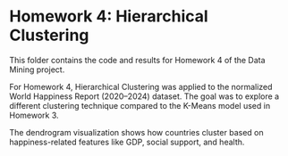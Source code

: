 # Homework 4: Hierarchical Clustering

This folder contains the code and results for Homework 4 of the Data Mining project.

For Homework 4, Hierarchical Clustering was applied to the normalized World Happiness Report (2020–2024) dataset.
The goal was to explore a different clustering technique compared to the K-Means model used in Homework 3.

The dendrogram visualization shows how countries cluster based on happiness-related features like GDP, social support, and health.
